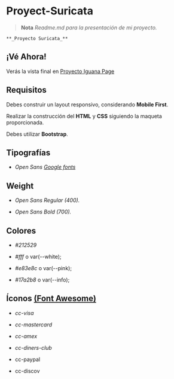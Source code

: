 # Proyect-Suricata

 >**Nota** _Readme.md para la presentación de mi proyecto._
 
 ```
**_Proyecto Suricata_**
```

## ¡Vé Ahora!
Verás la vista final en [Proyecto Iguana Page](https://alfredo-pl.github.io/Proyect-Iguana-Page/)

 
## Requisitos
Debes construir un layout responsivo, considerando **Mobile First**.

Realizar la construcción del **HTML** y **CSS** siguiendo la maqueta proporcionada.

Debes utilizar **Bootstrap**.

## Tipografías
- _Open Sans [Google fonts](https://fonts.google.com/)_

## Weight
- _Open Sans Regular (400)._

- _Open Sans Bold (700)._

## Colores
- _#212529_

- _#fff_ o var(--white);

- _#e83e8c_ o var(--pink);

- _#17a2b8_ o var(--info);

## Íconos [(Font Awesome)](https://fontawesome.com/start)
- _cc-visa_

- _cc-mastercard_

- _cc-amex_

- _cc-diners-club_

- cc-paypal

- cc-discov
